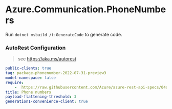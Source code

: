 # Azure.Communication.PhoneNumbers

Run `dotnet msbuild /t:GenerateCode` to generate code.

### AutoRest Configuration
> see https://aka.ms/autorest

``` yaml
public-clients: true
tag: package-phonenumber-2022-07-31-preview3
model-namespace: false
require:
    -  https://raw.githubusercontent.com/Azure/azure-rest-api-specs/04dea11dca267e61723e7085d89c776371dfcb2e/specification/communication/data-plane/PhoneNumbers/readme.md
title: Phone numbers
payload-flattening-threshold: 3
generation1-convenience-client: true
```
